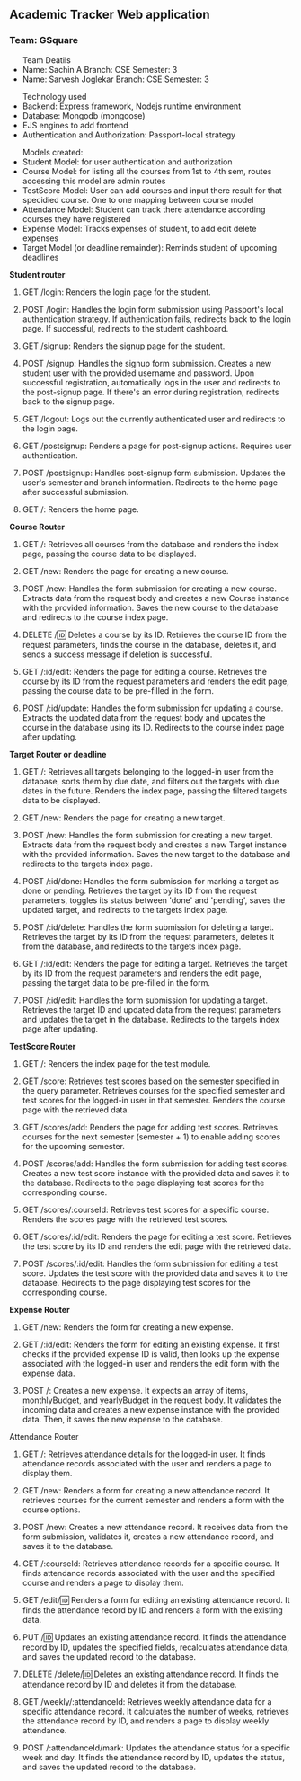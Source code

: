 
<body>
<h2> Academic Tracker Web application </h2>
<h3> Team: GSquare </h3>
<ul> Team Deatils
    <li> Name: Sachin A
        Branch: CSE 
        Semester: 3
    </li>
    <li> Name: Sarvesh Joglekar
        Branch: CSE 
        Semester: 3
    </li>
</ul>

<ul>Technology used 
    <li>Backend: Express framework,
        Nodejs runtime environment</li>
    <li>
        Database: Mongodb (mongoose)
    </li>    
    <li>
        EJS engines to add frontend
    </li>
    <li>
        Authentication and Authorization:
        Passport-local strategy
    </li>
</ul>

<ul>Models created:
    <li>Student Model: for user authentication and authorization</li>
    <li>Course Model: for listing all the courses from 1st to 4th sem, routes accessing this model are admin routes</li>
    <li>TestScore Model: User can add courses and input there result for that specidied course. One to one mapping between course model</li>
    <li>Attendance Model: Student can track there attendance according courses they have registered</li>
    <li>Expense Model: Tracks expenses of student, to add edit delete expenses</li>
    <li>Target Model (or deadline remainder): Reminds student of upcoming deadlines </li>
</ul>


<strong>  Student router</strong>

1. GET /login: Renders the login page for the student.

2. POST /login: Handles the login form submission using Passport's local authentication strategy. If authentication fails, redirects back to the login page. If successful, redirects to the student dashboard.

3. GET /signup: Renders the signup page for the student.

4. POST /signup: Handles the signup form submission. Creates a new student user with the provided username and password. Upon successful registration, automatically logs in the user and redirects to the post-signup page. If there's an error during registration, redirects back to the signup page.

5. GET /logout: Logs out the currently authenticated user and redirects to the login page.

6. GET /postsignup: Renders a page for post-signup actions. Requires user authentication.

7. POST /postsignup: Handles post-signup form submission. Updates the user's semester and branch information. Redirects to the home page after successful submission.

8. GET /: Renders the home page.


<strong>Course Router</strong>

1. GET /: Retrieves all courses from the database and renders the index page, passing the course data to be displayed.

2. GET /new: Renders the page for creating a new course.

3. POST /new: Handles the form submission for creating a new course. Extracts data from the request body and creates a new Course instance with the provided information. Saves the new course to the database and redirects to the course index page.

4. DELETE /:id: Deletes a course by its ID. Retrieves the course ID from the request parameters, finds the course in the database, deletes it, and sends a success message if deletion is successful.

5. GET /:id/edit: Renders the page for editing a course. Retrieves the course by its ID from the request parameters and renders the edit page, passing the course data to be pre-filled in the form.

6. POST /:id/update: Handles the form submission for updating a course. Extracts the updated data from the request body and updates the course in the database using its ID. Redirects to the course index page after updating.

<strong>Target Router or deadline</strong>

1. GET /: Retrieves all targets belonging to the logged-in user from the database, sorts them by due date, and filters out the targets with due dates in the future. Renders the index page, passing the filtered targets data to be displayed.

2. GET /new: Renders the page for creating a new target.

3. POST /new: Handles the form submission for creating a new target. Extracts data from the request body and creates a new Target instance with the provided information. Saves the new target to the database and redirects to the targets index page.

4. POST /:id/done: Handles the form submission for marking a target as done or pending. Retrieves the target by its ID from the request parameters, toggles its status between 'done' and 'pending', saves the updated target, and redirects to the targets index page.

5. POST /:id/delete: Handles the form submission for deleting a target. Retrieves the target by its ID from the request parameters, deletes it from the database, and redirects to the targets index page.

6. GET /:id/edit: Renders the page for editing a target. Retrieves the target by its ID from the request parameters and renders the edit page, passing the target data to be pre-filled in the form.

7. POST /:id/edit: Handles the form submission for updating a target. Retrieves the target ID and updated data from the request parameters and updates the target in the database. Redirects to the targets index page after updating.

<strong>TestScore Router</strong>

1. GET /: Renders the index page for the test module.

2. GET /score: Retrieves test scores based on the semester specified in the query parameter. Retrieves courses for the specified semester and test scores for the logged-in user in that semester. Renders the course page with the retrieved data.

3. GET /scores/add: Renders the page for adding test scores. Retrieves courses for the next semester (semester + 1) to enable adding scores for the upcoming semester.

4. POST /scores/add: Handles the form submission for adding test scores. Creates a new test score instance with the provided data and saves it to the database. Redirects to the page displaying test scores for the corresponding course.

5. GET /scores/:courseId: Retrieves test scores for a specific course. Renders the scores page with the retrieved test scores.

6. GET /scores/:id/edit: Renders the page for editing a test score. Retrieves the test score by its ID and renders the edit page with the retrieved data.

7. POST /scores/:id/edit: Handles the form submission for editing a test score. Updates the test score with the provided data and saves it to the database. Redirects to the page displaying test scores for the corresponding course.

<strong>Expense Router</strong>

1. GET /new: Renders the form for creating a new expense.

2. GET /:id/edit: Renders the form for editing an existing expense. It first checks if the provided expense ID is valid, then looks up the expense associated with the logged-in user and renders the edit form with the expense data.

3. POST /: Creates a new expense. It expects an array of items, monthlyBudget, and yearlyBudget in the request body. It validates the incoming data and creates a new expense instance with the provided data. Then, it saves the new expense to the database.

Attendance Router

1. GET /: Retrieves attendance details for the logged-in user. It finds attendance records associated with the user and renders a page to display them.

2. GET /new: Renders a form for creating a new attendance record. It retrieves courses for the current semester and renders a form with the course options.

3. POST /new: Creates a new attendance record. It receives data from the form submission, validates it, creates a new attendance record, and saves it to the database.

4. GET /:courseId: Retrieves attendance records for a specific course. It finds attendance records associated with the user and the specified course and renders a page to display them.

5. GET /edit/:id: Renders a form for editing an existing attendance record. It finds the attendance record by ID and renders a form with the existing data.

6. PUT /:id: Updates an existing attendance record. It finds the attendance record by ID, updates the specified fields, recalculates attendance data, and saves the updated record to the database.

7. DELETE /delete/:id: Deletes an existing attendance record. It finds the attendance record by ID and deletes it from the database.

8. GET /weekly/:attendanceId: Retrieves weekly attendance data for a specific attendance record. It calculates the number of weeks, retrieves the attendance record by ID, and renders a page to display weekly attendance.

9. POST /:attendanceId/mark: Updates the attendance status for a specific week and day. It finds the attendance record by ID, updates the status, and saves the updated record to the database.

</body>
